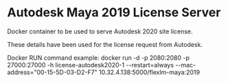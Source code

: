 # Autodesk Maya 2019 License Server

Docker container to be used to serve Autodesk 2020 site license.

These details have been used for the license request from Autodesk.

Docker RUN command example:
docker run -d -p 2080:2080 -p 27000:27000 -h license-autodesk2020-1 --restart=always --mac-address="00-15-5D-03-D2-F7" 10.32.4.138:5000/flexlm-maya:2019